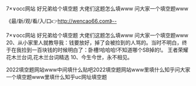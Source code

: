 7×∨occ网站
好兄弟给个填空题
大佬们这题怎么填www
问大家一个填空题www


《最/新/观/看/入/口👉http://wencao66.com》--

7×∨occ网站
好兄弟给个填空题
大佬们这题怎么填www
问大家一个填空题www
	20、从小家里人就教导我：钱要放好，掉了会被捡到的人骂的。当时不明白，终于在我捡到一百块钱的时候明白了：卧槽!哈哈哈!不知道哪个SB掉的!。
	王者荣耀花木兰台词,花木兰台词精选	10、今生今世，永不相见。





2022填空题网站www中间填什么贴吧2022填空题网站www里填什么知乎问大家一个填空题www里填什么知乎uc网址填空题
